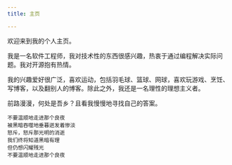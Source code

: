 ```yaml
---
title: 主页

---
```


欢迎来到我的个人主页。

我是一名软件工程师，我对技术性的东西很感兴趣，热衷于通过编程解决实际问题。我对开源抱有热情。

我的兴趣爱好很广泛，喜欢运动，包括羽毛球、篮球、网球，喜欢玩游戏、烹饪、写博客，以及翻别人的博客。除此之外，我还是一名理性的理想主义者。

前路漫漫，何处是吾乡？且看我慢慢地寻找自己的答案。

    不要温顺地走进那个良夜
    被黑暗吞噬地垂暮迸发着惨淡
    怒斥，怒斥那光明的消逝
    我们终将知道黑暗有理
    但仍想闪耀残光
    不要温顺地走进那个良夜
